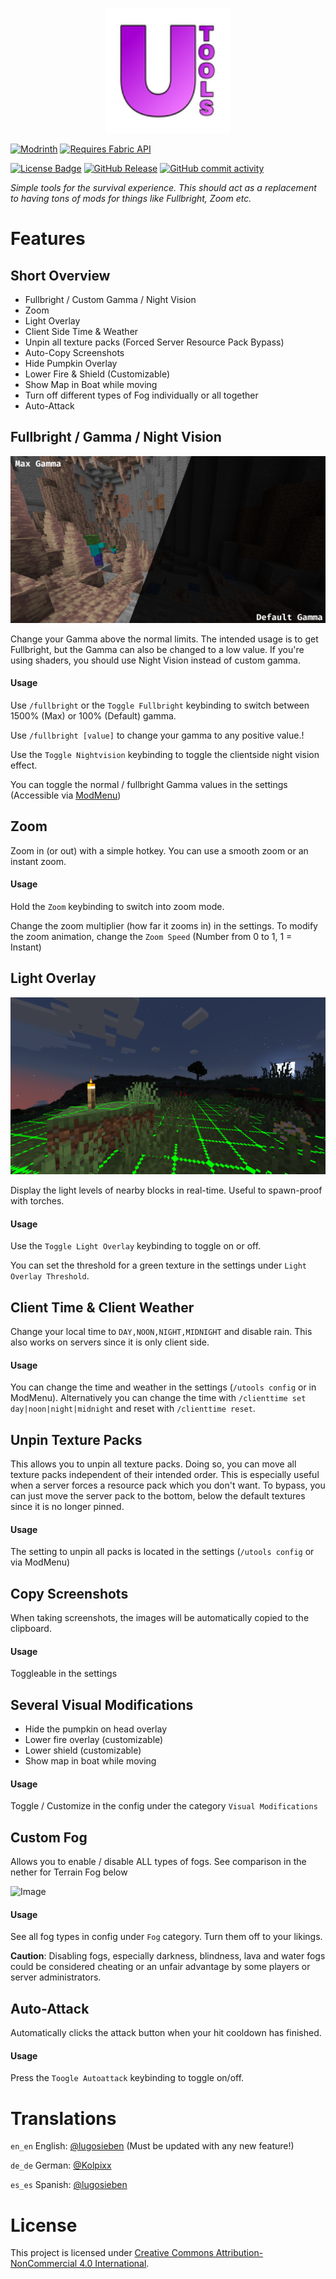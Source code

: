 <p align="center">
<img height="200" src="src/main/resources/assets/utools/icon.png" alt="Logo of UTools">
</p>

[![Modrinth](https://cdn.jsdelivr.net/npm/@intergrav/devins-badges@3/assets/cozy/available/modrinth_vector.svg)](https://modrinth.com/mod/utools)
[![Requires Fabric API](https://cdn.jsdelivr.net/npm/@intergrav/devins-badges@3/assets/compact/supported/fabric_vector.svg)](https://fabricmc.net/)

[![License Badge](https://img.shields.io/badge/License-CC--BY--NC--4.0-blue)](https://creativecommons.org/licenses/by-nc/4.0/)
[![GitHub Release](https://img.shields.io/github/v/release/lugosieben/utools)](https://github.com/lugosieben/utools/releases/latest)
[![GitHub commit activity](https://img.shields.io/github/commit-activity/t/lugosieben/utools)](https://github.com/lugosieben/utools/commits/)

_Simple tools for the survival experience. This should act as a replacement to having tons of mods for things like Fullbright, Zoom etc._

# Features

## Short Overview
- Fullbright / Custom Gamma / Night Vision
- Zoom
- Light Overlay
- Client Side Time & Weather
- Unpin all texture packs (Forced Server Resource Pack Bypass)
- Auto-Copy Screenshots
- Hide Pumpkin Overlay
- Lower Fire & Shield (Customizable)
- Show Map in Boat while moving
- Turn off different types of Fog individually or all together
- Auto-Attack

## Fullbright / Gamma / Night Vision

![Gamma Comparison](assets/gammacomparism.png)

Change your Gamma above the normal limits. The intended usage is to get Fullbright, but the Gamma can also be changed to a low value.
If you're using shaders, you should use Night Vision instead of custom gamma.

#### Usage

Use `/fullbright` or the `Toggle Fullbright` keybinding to switch between 1500% (Max) or 100% (Default) gamma.

Use `/fullbright [value]` to change your gamma to any positive value.!

Use the `Toggle Nightvision` keybinding to toggle the clientside night vision effect.

You can toggle the normal / fullbright Gamma values in the settings (Accessible via [ModMenu](https://modrinth.com/mod/modmenu))

## Zoom

Zoom in (or out) with a simple hotkey. You can use a smooth zoom or an instant zoom.

#### Usage

Hold the `Zoom` keybinding to switch into zoom mode.

Change the zoom multiplier (how far it zooms in) in the settings.
To modify the zoom animation, change the `Zoom Speed` (Number from 0 to 1, 1 = Instant)

## Light Overlay

![Light Overlay Example](assets/lightoverlayexample.png)

Display the light levels of nearby blocks in real-time. Useful to spawn-proof with torches.

#### Usage

Use the `Toggle Light Overlay` keybinding to toggle on or off. 

You can set the threshold for a green texture in the settings under `Light Overlay Threshold`.

## Client Time & Client Weather

Change your local time to `DAY,NOON,NIGHT,MIDNIGHT` and disable rain. This also works on servers since it is only client side.

#### Usage

You can change the time and weather in the settings (`/utools config` or in ModMenu).
Alternatively you can change the time with `/clienttime set day|noon|night|midnight` and reset with `/clienttime reset`.

## Unpin Texture Packs

This allows you to unpin all texture packs. Doing so, you can move all texture packs independent of their intended order. This is especially useful when a server forces a resource pack which you don't want. To bypass, you can just move the server pack to the bottom, below the default textures since it is no longer pinned.

#### Usage

The setting to unpin all packs is located in the settings (`/utools config` or via ModMenu)

## Copy Screenshots

When taking screenshots, the images will be automatically copied to the clipboard.

#### Usage

Toggleable in the settings

## Several Visual Modifications

- Hide the pumpkin on head overlay
- Lower fire overlay (customizable)
- Lower shield (customizable)
- Show map in boat while moving

#### Usage

Toggle / Customize in the config under the category `Visual Modifications`

## Custom Fog

Allows you to enable / disable ALL types of fogs. See comparison in the nether for Terrain Fog below

![Image](https://github.com/lugosieben/utools/blob/latest/assets/fogcomparison.png?raw=true)

#### Usage

See all fog types in config under `Fog` category. Turn them off to your likings.

**Caution**: Disabling fogs, especially darkness, blindness, lava and water fogs could be considered cheating or an unfair advantage by some players or server administrators.
 
## Auto-Attack

Automatically clicks the attack button when your hit cooldown has finished.

#### Usage

Press the `Toogle Autoattack` keybinding to toggle on/off.

# Translations

`en_en` English: [@lugosieben](https://github.com/lugosieben) (Must be updated with any new feature!)

`de_de` German: [@Kolpixx](https://github.com/Kolpixx)

`es_es` Spanish: [@lugosieben](https://github.com/lugosieben)

# License

This project is licensed under [Creative Commons Attribution-NonCommercial 4.0 International](https://creativecommons.org/licenses/by-nc/4.0/deed.en).
